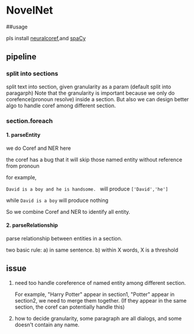 # NovelNet
##usage

pls install [neuralcoref](https://github.com/huggingface/neuralcoref),and [spaCy](https://spacy.io/)

## pipeline

### split into sections
split text into section, given granularity as a param (default split into paragarph)
Note that the granularity is important because we only do corefence(pronoun resolve) inside a section. But also we can design better algo to handle coref among different section.

### section.foreach

#### 1. parseEntity

we do Coref and NER here

the coref has a bug that it will skip those named entity without reference from pronoun

for example,

`David is a boy and he is handsome. ` will produce `['David','he']`

while `David is a boy` will produce nothing

So we combine Coref and NER to identify all entity.


#### 2. parseRelationship

parse relationship between entities in a section.

two basic rule: 
a) in same sentence.  b) within X words, X is a threshold


## issue
1. need too handle coreference of named entity among different section.

	For example, "Harry Potter" appear in section1, "Potter" appear in section2, we need to merge them together. (If they appear in the same section, the coref can potentially handle this)
	
2. how to decide granularity, some paragraph are all dialogs, and some doesn't contain any name.
